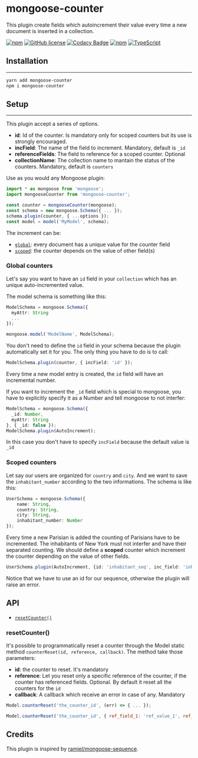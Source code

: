 mongoose-counter
=============

This plugin create fields which autoincrement their value every time a new document is inserted in a collection.

[![npm](https://img.shields.io/npm/v/mongoose-counter.svg)](https://www.npmjs.com/package/mongoose-counter)
[![GitHub license](https://img.shields.io/github/license/t4nz/mongoose-counter.svg)](https://github.com/t4nz/mongoose-counter/blob/master/LICENSE)
[![Codacy Badge](https://api.codacy.com/project/badge/Grade/5f0f54069d254079bdf9e5c71eb7debc)](https://www.codacy.com/app/t4nz/mongoose-counter?utm_source=github.com&amp;utm_medium=referral&amp;utm_content=t4nz/mongoose-counter&amp;utm_campaign=Badge_Grade)
[![npm](https://img.shields.io/npm/dm/mongoose-counter.svg)](https://www.npmjs.com/package/mongoose-counter)
[![TypeScript](https://badges.frapsoft.com/typescript/version/typescript-next.svg?v=101)](https://github.com/ellerbrock/typescript-badges/)

## Installation
---------------
```sh
yarn add mongoose-counter
npm i mongoose-counter
```

## Setup
---------------
This plugin accept a series of options.

- **id**: Id of the counter. Is mandatory only for scoped counters but its use is strongly encouraged.
- **incField**: The name of the field to increment. Mandatory, default is `_id`
- **referenceFields**: The field to reference for a scoped counter. Optional
- **collectionName**: The collection name to mantain the status of the counters. Mandatory, default is `counters`

Use as you would any Mongoose plugin:

```typescript
import * as mongoose from 'mongoose';
import mongooseCounter from 'mongoose-counter';

const counter = mongooseCounter(mongoose);
const schema = new mongoose.Schema({ ... });
schema.plugin(counter, { ...options });
const model = model('MyModel', schema);
```

The increment can be:
- [`global`](#globalCounter): every document has a unique value for the counter field
- [`scoped`](#scopedCounter): the counter depends on the value of other field(s)

### <a name="globalCounter"></a>Global counters
Let's say you want to have an `id` field in your `collection` which has an unique auto-incremented value.

The model schema is something like this:
```typescript
ModelSchema = mongoose.Schema({
  myAttr: String
  ...
});

mongoose.model('ModelName', ModelSchema);
```

You don't need to define the `id` field in your schema because the plugin automatically set it for you. The only thing you have to do is to call:

```typescript
ModelSchema.plugin(counter, { incField: 'id' });
```

Every time a new model entry is created, the `id` field will have an incremental number.

If you want to increment the `_id` field which is special to mongoose, you have to explicitly specify it as a Number and tell mongoose to not interfer:

```typescript
ModelSchema = mongoose.Schema({
  _id: Number,
  myAttr: String
}, { _id: false });
ModelSchema.plugin(AutoIncrement);
```

In this case you don't have to specify `incField` because the default value is `_id`

### <a name="scopedCounter"></a>Scoped counters

Let say our users are organized for `country` and `city`. And we want to save the `inhabitant_number` according to the two informations.
The schema is like this:

```typescript
UserSchema = mongoose.Schema({
    name: String,
    country: String,
    city: String,
    inhabitant_number: Number
});
```

Every time a new Parisian is added the counting of Parisians have to be incremented. The inhabitants of New York must not interfer and have their separated counting. We should define a __scoped__ counter which increment the counter depending on the value of other fields.

```typescript
UserSchema.plugin(AutoIncrement, {id: 'inhabitant_seq', inc_field: 'inhabitant_number', reference_fields: ['country','city'] });
```

Notice that we have to use an id for our sequence, otherwise the plugin will raise an error.

## API
* [`resetCounter()`](#resetCounter)

### resetCounter()
It's possible to programmatically reset a counter through the Model static method `counterReset(id, reference, callback)`. The method take those parameters:

- **id**: the counter to reset. It's mandatory
- **reference**: Let you reset only a specific reference of the counter, if the counter has referenced fields. Optional. By default it reset all the counters for the `id`
- **callback**: A callback which receive an error in case of any. Mandatory


```js
Model.counterReset('the_counter_id', (err) => { ... });

Model.counterReset('the_counter_id', { ref_field_1: 'ref_value_1', ref_field_2: 'ref_value_2'}, (err) => { ... });
```

## Credits
This plugin is inspired by [ramiel/mongoose-sequence](https://github.com/ramiel/mongoose-sequence).
